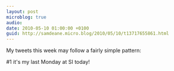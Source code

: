 ```yaml
---
layout: post
microblog: true
audio: 
date: 2010-05-10 01:00:00 +0100
guid: http://samdeane.micro.blog/2010/05/10/t13717655861.html
---
```

My tweets this week may follow a fairly simple pattern:

#1 it's my last Monday at SI today!

